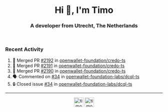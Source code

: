<h1 align="center">Hi 👋, I'm Timo</h1>
<h3 align="center">A developer from Utrecht, The Netherlands</h3>
<br/>
<!-- https://github.com/rahuldkjain/github-profile-readme-generator --!>

<!--  <p align="left"><img src="https://github-readme-stats.vercel.app/api?username=timoglastra&show_icons=true&count_private=true&" alt="timoglastra" /></p> --!>

<!--
Github language stats
<p align="left"><img src="https://github-readme-stats.vercel.app/api/top-langs/?username=timoglastra&layout=compact" alt="timoglastra" /><p>
-->

<!-- Codestats language stats -->
<!-- <p align="left"><img src="https://codestats-readme.vercel.app/api/top-langs/?username=timoglastra&layout=compact&language_count=12" alt="timoglastra" /><p>    --!>
  
<h3>Recent Activity</h3>

<!--START_SECTION:activity-->
1. 🎉 Merged PR [#2192](https://github.com/openwallet-foundation/credo-ts/pull/2192) in [openwallet-foundation/credo-ts](https://github.com/openwallet-foundation/credo-ts)
2. 🎉 Merged PR [#2191](https://github.com/openwallet-foundation/credo-ts/pull/2191) in [openwallet-foundation/credo-ts](https://github.com/openwallet-foundation/credo-ts)
3. 🎉 Merged PR [#2190](https://github.com/openwallet-foundation/credo-ts/pull/2190) in [openwallet-foundation/credo-ts](https://github.com/openwallet-foundation/credo-ts)
4. 🗣 Commented on [#34](https://github.com/openwallet-foundation-labs/dcql-ts/issues/34#issuecomment-2656609448) in [openwallet-foundation-labs/dcql-ts](https://github.com/openwallet-foundation-labs/dcql-ts)
5. 🔒 Closed issue [#34](https://github.com/openwallet-foundation-labs/dcql-ts/issues/34) in [openwallet-foundation-labs/dcql-ts](https://github.com/openwallet-foundation-labs/dcql-ts)
<!--END_SECTION:activity-->

---

<p align="center">
<a href="https://twitter.com/timoglastra" target="blank"><img align="center" src="https://cdn.jsdelivr.net/npm/simple-icons@3.0.1/icons/twitter.svg" alt="timoglastra" height="30" width="30" /></a>
<a href="https://linkedin.com/in/timoglastra" target="blank"><img align="center" src="https://cdn.jsdelivr.net/npm/simple-icons@3.0.1/icons/linkedin.svg" alt="timoglastra" height="30" width="30" /></a>
</p>




